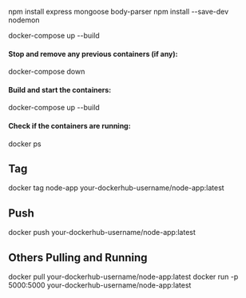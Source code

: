 npm install express mongoose body-parser
npm install --save-dev nodemon


docker-compose up --build

#### Stop and remove any previous containers (if any):
docker-compose down

#### Build and start the containers:
docker-compose up --build

#### Check if the containers are running:
docker ps


## Tag 
docker tag node-app your-dockerhub-username/node-app:latest

## Push
docker push your-dockerhub-username/node-app:latest

## Others Pulling and Running
docker pull your-dockerhub-username/node-app:latest
docker run -p 5000:5000 your-dockerhub-username/node-app:latest
